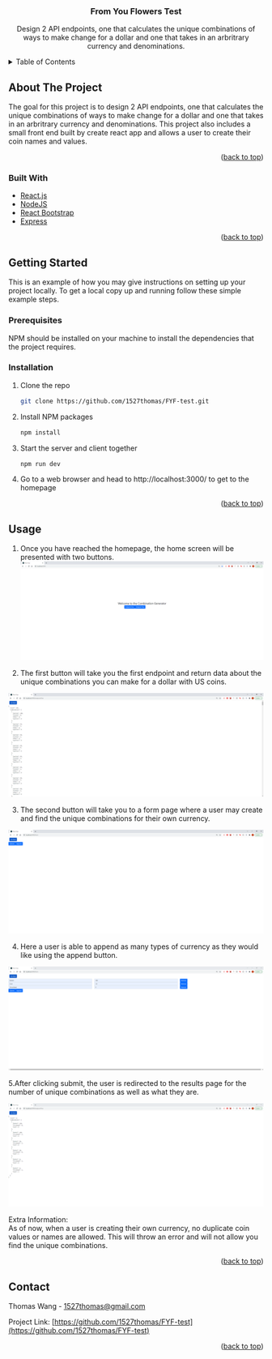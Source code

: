 <h3 align="center">From You Flowers Test</h3>

  <p align="center">
    Design 2 API endpoints, one that calculates the unique combinations of ways to make change for a dollar and one that takes in an arbritrary currency and denominations.
    <br />
  </p>
</div>

<!-- TABLE OF CONTENTS -->
<details>
  <summary>Table of Contents</summary>
  <ol>
    <li>
      <a href="#about-the-project">About The Project</a>
      <ul>
        <li><a href="#built-with">Built With</a></li>
      </ul>
    </li>
    <li>
      <a href="#getting-started">Getting Started</a>
      <ul>
        <li><a href="#prerequisites">Prerequisites</a></li>
        <li><a href="#installation">Installation</a></li>
      </ul>
    </li>
    <li><a href="#usage">Usage</a></li>
    <li><a href="#contact">Contact</a></li>
  </ol>
</details>

<!-- ABOUT THE PROJECT -->

## About The Project

The goal for this project is to design 2 API endpoints,
one that calculates the unique combinations of ways to make change for a dollar and one that takes in an arbritrary currency and denominations.
This project also includes a small front end built by create react app and allows a user to create their coin names and values.

<p align="right">(<a href="#top">back to top</a>)</p>

### Built With

- [React.js](https://reactjs.org/)
- [NodeJS](https://nodejs.org/en/)
- [React Bootstrap](https://react-bootstrap.github.io/)
- [Express](https://expressjs.com/)

<p align="right">(<a href="#top">back to top</a>)</p>

<!-- GETTING STARTED -->

## Getting Started

This is an example of how you may give instructions on setting up your project locally.
To get a local copy up and running follow these simple example steps.

### Prerequisites

NPM should be installed on your machine to install the dependencies that the project requires.

### Installation

1. Clone the repo
   ```sh
   git clone https://github.com/1527thomas/FYF-test.git
   ```
2. Install NPM packages
   ```sh
   npm install
   ```
3. Start the server and client together
   ```sh
   npm run dev
   ```
4. Go to a web browser and head to http://localhost:3000/ to get to the homepage

<p align="right">(<a href="#top">back to top</a>)</p>

<!-- USAGE EXAMPLES -->

## Usage

1. Once you have reached the homepage, the home screen will be presented with two buttons. <br />
![Home Page Screen Shot][homepage-screenshot]

2. The first button will take you the first endpoint and return data about the unique combinations you can make for a dollar with US coins. <br />

![Endpoint One Screen Shot][endpointOne-screenshot]

3. The second button will take you to a form page where a user may create and find the unique combinations for their own currency. <br />

![Form Page One Screen Shot][formone-screenshot]

4. Here a user is able to append as many types of currency as they would like using the append button. <br />

![Form Page Two Screen Shot][formtwo-screenshot]

5.After clicking submit, the user is redirected to the results page for the number of unique combinations as well as what they are. <br />

![Endpoint Two Screen Shot][endpointtwo-screenshot]

Extra Information: <br />
As of now, when a user is creating their own currency, no duplicate coin values or names are allowed. This will throw an error and will not allow you 
find the unique combinations.

<p align="right">(<a href="#top">back to top</a>)</p>

<!-- CONTACT -->

## Contact

Thomas Wang - 1527thomas@gmail.com

Project Link: [https://github.com/1527thomas/FYF-test](https://github.com/1527thomas/FYF-test)

<p align="right">(<a href="#top">back to top</a>)</p>

<!-- LINKS & IMAGES -->

[homepage-screenshot]: ./screenshots/FrontPage.PNG
[endpointone-screenshot]: ./screenshots/endpoint1.PNG
[formone-screenshot]: ./screenshots/Form1.PNG
[formtwo-screenshot]: ./screenshots/Form2.PNG
[endpointtwo-screenshot]: ./screenshots/endpoint2.PNG
